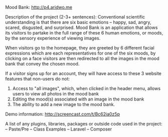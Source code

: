 Mood Bank:
http://p4.aridwo.me

Description of the project (2-3+ sentences):
Conventional scientific understanding is that there are six basic emotions – happy, sad, angry, scared, disgusted, and surprised. Mood Bank is an application that allows its visitors to partake in the full range of these 6 human emotions, or moods, by the sensory experience of viewing images. 

When visitors go to the homepage, they are greeted by 6 different facial expressions which    are each representatives for one of the six moods, by clicking on a face visitors are then redirected to all the images in the mood bank that convey the chosen mood. 

If a visitor signs up for an account, they will have access to these 3 website features that non-users do not: 
1) Access to "all images", which, when clicked in the header menu, allows users to view all photos in the mood bank
2) Editing the mood(s) associated with an image in the mood bank
3) The ability to add a new image to the mood bank. 

Demo information: 
http://screencast.com/t/Bc62ia0z5p

A list of any plugins, libraries, packages or outside code used in the project:
– Paste/Pre
– Class Examples
– Laravel
– Composer